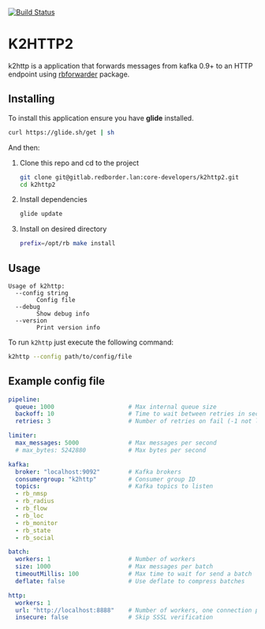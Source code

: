 [![Build Status](https://travis-ci.org/redBorder/k2http.svg?branch=develop)](https://travis-ci.org/redBorder/k2http)

# K2HTTP2

k2http is a application that forwards messages from kafka 0.9+ to an HTTP
endpoint using [rbforwarder](https://github.com/redBorder/rbforwarder)
package.

## Installing

To install this application ensure you have **glide** installed.

```bash
curl https://glide.sh/get | sh
```

And then:

1. Clone this repo and cd to the project

    ```bash
    git clone git@gitlab.redborder.lan:core-developers/k2http2.git
    cd k2http2
    ```
2. Install dependencies

    ```bash
    glide update
    ```
3. Install on desired directory

    ```bash
    prefix=/opt/rb make install
    ```

## Usage

```
Usage of k2http:
  --config string
        Config file
  --debug
        Show debug info
  --version
        Print version info
```

To run `k2http` just execute the following command:

```bash
k2http --config path/to/config/file
```

## Example config file

```yaml
pipeline:
  queue: 1000                     # Max internal queue size
  backoff: 10                     # Time to wait between retries in seconds             
  retries: 3                      # Number of retries on fail (-1 not limited)

limiter:
  max_messages: 5000              # Max messages per second
  # max_bytes: 5242880            # Max bytes per second

kafka:
  broker: "localhost:9092"        # Kafka brokers
  consumergroup: "k2http"         # Consumer group ID   
  topics:                         # Kafka topics to listen
  - rb_nmsp
  - rb_radius
  - rb_flow
  - rb_loc
  - rb_monitor
  - rb_state
  - rb_social

batch:      
  workers: 1                      # Number of workers
  size: 1000                      # Max messages per batch
  timeoutMillis: 100              # Max time to wait for send a batch
  deflate: false                  # Use deflate to compress batches

http:
  workers: 1
  url: "http://localhost:8888"    # Number of workers, one connection per worker
  insecure: false                 # Skip SSSL verification
```
